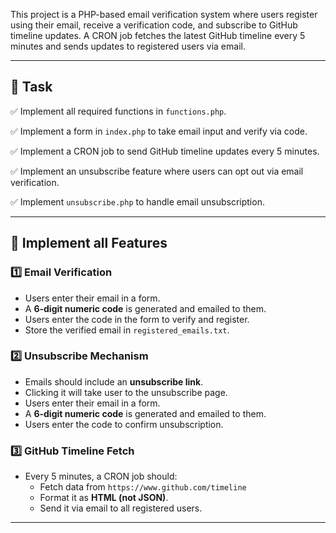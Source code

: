 
This project is a PHP-based email verification system where users register using their email, receive a verification code, and subscribe to GitHub timeline updates. A CRON job fetches the latest GitHub timeline every 5 minutes and sends updates to registered users via email.

---

## 🚀 Task


✅ Implement all required functions in `functions.php`.  

✅ Implement a form in `index.php` to take email input and verify via code.  

✅ Implement a CRON job to send GitHub timeline updates every 5 minutes.  

✅ Implement an unsubscribe feature where users can opt out via email verification.

✅ Implement `unsubscribe.php` to handle email unsubscription.

---

## 📌 Implement all Features 

### 1️⃣ **Email Verification**
- Users enter their email in a form.
- A **6-digit numeric code** is generated and emailed to them.
- Users enter the code in the form to verify and register.
- Store the verified email in `registered_emails.txt`.

### 2️⃣ **Unsubscribe Mechanism**
- Emails should include an **unsubscribe link**.
- Clicking it will take user to the unsubscribe page.
- Users enter their email in a form.
- A **6-digit numeric code** is generated and emailed to them.
- Users enter the code to confirm unsubscription.

### 3️⃣ **GitHub Timeline Fetch**
- Every 5 minutes, a CRON job should:
  - Fetch data from `https://www.github.com/timeline`
  - Format it as **HTML (not JSON)**.
  - Send it via email to all registered users.

---
